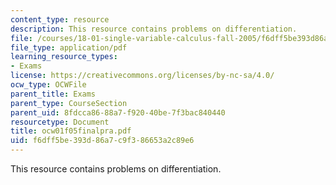 ```yaml
---
content_type: resource
description: This resource contains problems on differentiation.
file: /courses/18-01-single-variable-calculus-fall-2005/f6dff5be393d86a7c9f386653a2c89e6_ocw01f05finalpra.pdf
file_type: application/pdf
learning_resource_types:
- Exams
license: https://creativecommons.org/licenses/by-nc-sa/4.0/
ocw_type: OCWFile
parent_title: Exams
parent_type: CourseSection
parent_uid: 8fdcca86-88a7-f920-40be-7f3bac840440
resourcetype: Document
title: ocw01f05finalpra.pdf
uid: f6dff5be-393d-86a7-c9f3-86653a2c89e6
---
```

This resource contains problems on differentiation.